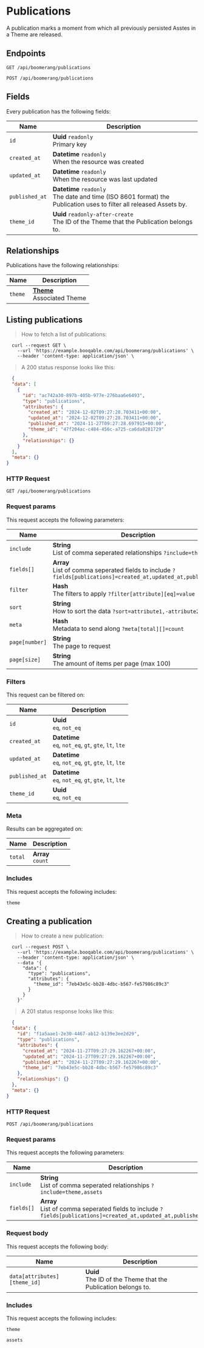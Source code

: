 # Publications

A publication marks a moment from which all previously persisted Asstes in a Theme are released.

## Endpoints
`GET /api/boomerang/publications`

`POST /api/boomerang/publications`

## Fields
Every publication has the following fields:

Name | Description
-- | --
`id` | **Uuid** `readonly`<br>Primary key
`created_at` | **Datetime** `readonly`<br>When the resource was created
`updated_at` | **Datetime** `readonly`<br>When the resource was last updated
`published_at` | **Datetime** `readonly`<br>The date and time (ISO 8601 format) the Publication uses to filter all released Assets by.
`theme_id` | **Uuid** `readonly-after-create`<br>The ID of the Theme that the Publication belongs to.


## Relationships
Publications have the following relationships:

Name | Description
-- | --
`theme` | **[Theme](#themes)** <br>Associated Theme


## Listing publications



> How to fetch a list of publications:

```shell
  curl --request GET \
    --url 'https://example.booqable.com/api/boomerang/publications' \
    --header 'content-type: application/json' \
```

> A 200 status response looks like this:

```json
  {
  "data": [
    {
      "id": "ac742a30-897b-405b-977e-276baa6e6493",
      "type": "publications",
      "attributes": {
        "created_at": "2024-12-02T09:27:28.703411+00:00",
        "updated_at": "2024-12-02T09:27:28.703411+00:00",
        "published_at": "2024-11-27T09:27:28.697915+00:00",
        "theme_id": "47f204ac-c484-456c-a725-ca6da8281729"
      },
      "relationships": {}
    }
  ],
  "meta": {}
}
```

### HTTP Request

`GET /api/boomerang/publications`

### Request params

This request accepts the following parameters:

Name | Description
-- | --
`include` | **String** <br>List of comma seperated relationships `?include=theme`
`fields[]` | **Array** <br>List of comma seperated fields to include `?fields[publications]=created_at,updated_at,published_at`
`filter` | **Hash** <br>The filters to apply `?filter[attribute][eq]=value`
`sort` | **String** <br>How to sort the data `?sort=attribute1,-attribute2`
`meta` | **Hash** <br>Metadata to send along `?meta[total][]=count`
`page[number]` | **String** <br>The page to request
`page[size]` | **String** <br>The amount of items per page (max 100)


### Filters

This request can be filtered on:

Name | Description
-- | --
`id` | **Uuid** <br>`eq`, `not_eq`
`created_at` | **Datetime** <br>`eq`, `not_eq`, `gt`, `gte`, `lt`, `lte`
`updated_at` | **Datetime** <br>`eq`, `not_eq`, `gt`, `gte`, `lt`, `lte`
`published_at` | **Datetime** <br>`eq`, `not_eq`, `gt`, `gte`, `lt`, `lte`
`theme_id` | **Uuid** <br>`eq`, `not_eq`


### Meta

Results can be aggregated on:

Name | Description
-- | --
`total` | **Array** <br>`count`


### Includes

This request accepts the following includes:

`theme`






## Creating a publication



> How to create a new publication:

```shell
  curl --request POST \
    --url 'https://example.booqable.com/api/boomerang/publications' \
    --header 'content-type: application/json' \
    --data '{
      "data": {
        "type": "publications",
        "attributes": {
          "theme_id": "7eb43e5c-bb28-4dbc-b567-fe57986c89c3"
        }
      }
    }'
```

> A 201 status response looks like this:

```json
  {
  "data": {
    "id": "f1a5aae1-2e30-4467-ab12-b139e3ee2d29",
    "type": "publications",
    "attributes": {
      "created_at": "2024-11-27T09:27:29.162267+00:00",
      "updated_at": "2024-11-27T09:27:29.162267+00:00",
      "published_at": "2024-11-27T09:27:29.162267+00:00",
      "theme_id": "7eb43e5c-bb28-4dbc-b567-fe57986c89c3"
    },
    "relationships": {}
  },
  "meta": {}
}
```

### HTTP Request

`POST /api/boomerang/publications`

### Request params

This request accepts the following parameters:

Name | Description
-- | --
`include` | **String** <br>List of comma seperated relationships `?include=theme,assets`
`fields[]` | **Array** <br>List of comma seperated fields to include `?fields[publications]=created_at,updated_at,published_at`


### Request body

This request accepts the following body:

Name | Description
-- | --
`data[attributes][theme_id]` | **Uuid** <br>The ID of the Theme that the Publication belongs to.


### Includes

This request accepts the following includes:

`theme`


`assets`





